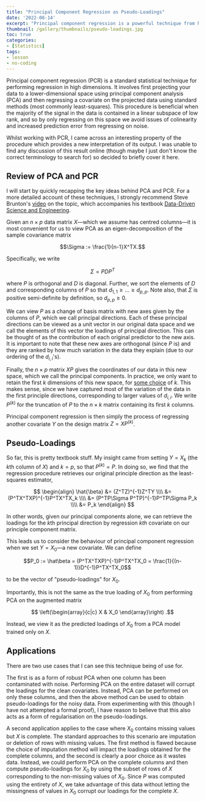 ```yaml
---
title: "Principal Component Regression as Pseudo-Loadings"
date: '2022-08-14'
excerpt: "Principal component regression is a powerful technique from high-dimensional statistics. In this post I offer an alternative interpretation of the procedure as a way of generating PCA loadings for new covariates."
thumbnail: /gallery/thumbnails/pseudo-loadings.jpg
toc: true
categories:
- [Statistics]
tags:
- lesson
- no-coding
---
```


Principal component regression (PCR) is a standard statistical technique for performing regression in high dimensions. It involves first projecting your data to a lower-dimensional space using principal component analysis (PCA) and then regressing a covariate on the projected data using standard methods (most commonly least-squares). This procedure is beneficial when the majority of the signal in the data is contained in a linear subspace of low rank, and so by only regressing on this space we avoid issues of colinearity and increased prediction error from regressing on noise.

Whilst working with PCR, I came across an interesting property of the procedure which provides a new interpretation of its output. I was unable to find any discussion of this result online (though maybe I just don't know the correct terminology to search for) so decided to briefly cover it here.

## Review of PCA and PCR

I will start by quickly recapping the key ideas behind PCA and PCR. For a more detailed account of these techniques, I strongly recommend Steve Brunton's [video](https://www.youtube.com/watch?v=fkf4IBRSeEc) on the topic, which accompanies his textbook [Data-Driven Science and Engineering](http://databookuw.com).

Given an $n \times p$ data matrix $X$—which we assume has centred columns—it is most convenient for us to view PCA as an eigen-decomposition of the sample covariance matrix 

$$\Sigma := \frac{1}{n-1}X^TX.$$

Specifically, we write

$$\Sigma = P D P^T$$

where $P$ is orthogonal and $D$ is diagonal. Further, we sort the elements of $D$ and corresponding columns of $P$ so that $d_{1, 1} \geq \ldots \geq d_{p, p}$. Note also, that $\Sigma$ is positive semi-definite by definition, so $d_{p, p} \geq 0$.

We can view $P$ as a change of basis matrix with new axes given by the columns of $P$, which we call principal directions. Each of these principal directions can be viewed as a unit vector in our original data space and we call the elements of this vector the loadings of principal direction. This can be thought of as the contribution of each original predictor to the new axis. It is important to note that these new axes are orthogonal (since $P$ is) and they are ranked by how much variation in the data they explain (due to our ordering of the $d_{i,i}$'s).

Finally, the $n \times p$ matrix $XP$ gives the coordinates of our data in this new space, which we call the principal components. In practice, we only want to retain the first $k$ dimensions of this new space, for [some choice](https://www.mikulskibartosz.name/pca-how-to-choose-the-number-of-components/) of $k$. This makes sense, since we have captured most of the variation of the data in the first principle directions, corresponding to larger values of $d_{i, i}$. We write $P^{(k)}$ for the truncation of $P$ to the $n \times k$ matrix containing its first $k$ columns.

Principal component regression is then simply the process of regressing another covariate $Y$ on the design matrix $Z = XP^{(k)}$.

## Pseudo-Loadings

So far, this is pretty textbook stuff. My insight came from setting $Y = X_k$ (the $k$th column of $X$) and $k = p$, so that $P^{(k)} = P$. In doing so, we find that the regression procedure retrieves our original principle direction as the least-squares estimator,

$$
\begin{align}
\hat{\beta} &= (Z^TZ)^{-1}Z^TY \\\\
&= (P^TX^TXP)^{-1}P^TX^TX_k \\\\
&= (P^TP\Sigma P^TP)^{-1}P^TP\Sigma P_k \\\\
&= P_k
\end{align}
$$

In other words, given our principal components alone, we can retrieve the loadings for the $k$th principal direction by regression $kth$ covariate on our principle component matrix.

This leads us to consider the behaviour of principal component regression when we set $Y=X_0$—a new covariate. We can define 

$$P_0 := \hat\beta = (P^TX^TXP)^{-1}P^TX^TX_0 = \frac{1}{(n-1)}D^{-1}P^TX^TX_0$$

to be the vector of "pseudo-loadings" for $X_0$.

Importantly, this is not the same as the true loading of $X_0$ from performing PCA on the augmented matrix 

$$
\left(\begin{array}{c|c}
  X
  &
  X_0
\end{array}\right)
.$$

Instead, we view it as the predicted loadings of $X_0$ from a PCA model trained only on $X$.

## Applications

There are two use cases that I can see this technique being of use for.

The first is as a form of robust PCA when one column has been contaminated with noise. Performing PCA on the entire dataset will corrupt the loadings for the clean covariates. Instead, PCA can be performed on only these columns, and then the above method can be used to obtain pseudo-loadings for the noisy data. From experimenting with this (though I have not attempted a formal proof), I have reason to believe that this also acts as a form of regularisation on the pseudo-loadings.

A second application applies to the case where $X_0$ contains missing values but $X$ is complete. The standard approaches to this scenario are imputation or deletion of rows with missing values. The first method is flawed because the choice of imputation method will impact the loadings obtained for the complete columns, and the second is clearly a poor choice as it wastes data. Instead, we could perform PCA on the complete columns and then compute pseudo-loadings for $X_0$ by using the subset of rows of $X$ corresponding to the non-missing values of $X_0$. Since $P$ was computed using the entirety of $X$, we take advantage of this data without letting the missingness of values in $X_0$ corrupt our loadings for the complete $X$.
